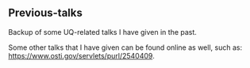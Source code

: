 ## Previous-talks

Backup of some UQ-related talks I have given in the past.

Some other talks that I have given can be found online as well, such as: https://www.osti.gov/servlets/purl/2540409.
